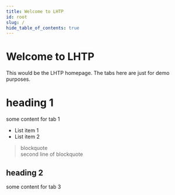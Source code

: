 ```yaml
---
title: Welcome to LHTP
id: root
slug: /
hide_table_of_contents: true
---
```


# Welcome to LHTP

This would be the LHTP homepage.
The tabs here are just for demo purposes.

<MarkdownTabs>
<MarkdownTabItem value="Lesson">

# heading 1

some content for tab 1

- List item 1
- List item 2

> blockquote  
> second line of blockquote

</MarkdownTabItem>

<MarkdownTabItem value="Notes">

heading 2
---------
some content for tab 3

</MarkdownTabItem>
</MarkdownTabs>
